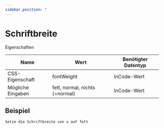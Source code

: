 ```yaml
---
sidebar_position: 7
---
```


# Schriftbreite

Eigenschaften

| Name              | Wert              | Benötigter Datentyp   |
| ----              | ----              | --------------------- |
| CSS-Eigenschaft   | fontWeight    | InCode-Wert           |
| Mögliche Eingaben | fett, normal, nichts (=normal) | InCode-Wert           |

## Beispiel
```
Setze die Schriftbreite von x auf fett
```
